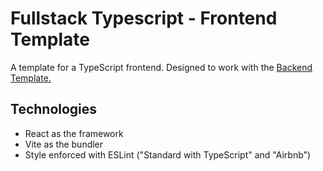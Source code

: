 # Fullstack Typescript - Frontend Template
A template for a TypeScript frontend. Designed to work with the [Backend Template.](https://github.com/endulum/ts-backend-template)

## Technologies
- React as the framework
- Vite as the bundler
- Style enforced with ESLint ("Standard with TypeScript" and "Airbnb")

